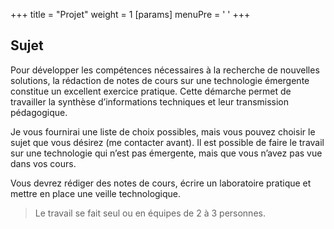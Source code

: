 +++
title = "Projet"
weight = 1
[params]
  menuPre = '<i class="fa-solid fa-diagram-project"></i> '
+++

## Sujet

Pour développer les compétences nécessaires à la recherche de nouvelles solutions, la rédaction de notes de cours sur une technologie émergente constitue un excellent exercice pratique. Cette démarche permet de travailler la synthèse d’informations techniques et leur transmission pédagogique.

Je vous fournirai une liste de choix possibles, mais vous pouvez choisir le sujet que vous désirez (me contacter avant). Il est possible de faire le travail sur une technologie qui n’est pas émergente, mais que vous n’avez pas vue dans vos cours.

Vous devrez rédiger des notes de cours, écrire un laboratoire pratique et mettre en place une veille technologique.

> Le travail se fait seul ou en équipes de 2 à 3 personnes.
